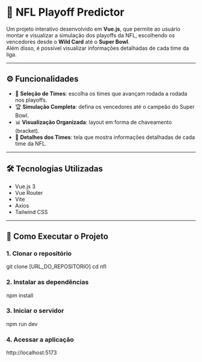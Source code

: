 # 🏈 NFL Playoff Predictor

Um projeto interativo desenvolvido em **Vue.js**, que permite ao usuário montar e visualizar a simulação dos playoffs da NFL, escolhendo os vencedores desde o **Wild Card** até o **Super Bowl**.  
Além disso, é possível visualizar informações detalhadas de cada time da liga.

---

## ⚙️ Funcionalidades

- 📌 **Seleção de Times**: escolha os times que avançam rodada a rodada nos playoffs.  
- 🏆 **Simulação Completa**: defina os vencedores até o campeão do Super Bowl.  
- 📊 **Visualização Organizada**: layout em forma de chaveamento (bracket).
- 📖 **Detalhes dos Times**: tela que mostra informações detalhadas de cada time da NFL.  

---

## 🛠️ Tecnologias Utilizadas

- Vue.js 3
- Vue Router
- Vite
- Axios 
- Tailwind CSS

---

## 🚀 Como Executar o Projeto

### 1. Clonar o repositório
git clone [URL_DO_REPOSITORIO]
cd nfl

### 2. Instalar as dependências
npm install

### 3. Iniciar o servidor
npm run dev

### 4. Acessar a aplicação
http://localhost:5173   
